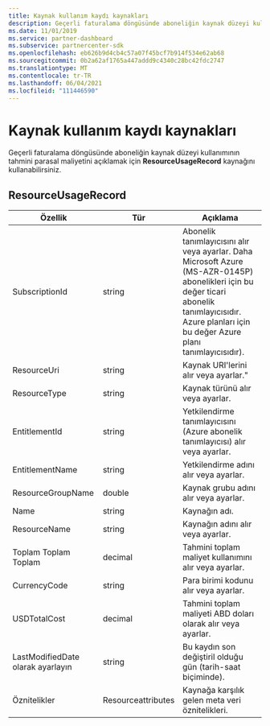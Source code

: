 ```yaml
---
title: Kaynak kullanım kaydı kaynakları
description: Geçerli faturalama döngüsünde aboneliğin kaynak düzeyi kullanımının tahmini parasal maliyetini açıklamak için ResourceUsageRecord kaynağını kullanabilirsiniz.
ms.date: 11/01/2019
ms.service: partner-dashboard
ms.subservice: partnercenter-sdk
ms.openlocfilehash: eb626b9d4cb4c57a07f45bcf7b914f534e62ab68
ms.sourcegitcommit: 0b2a62af1765a447addd9c4340c28bc42fdc2747
ms.translationtype: MT
ms.contentlocale: tr-TR
ms.lasthandoff: 06/04/2021
ms.locfileid: "111446590"
---
```

# <a name="resource-usage-record-resources"></a>Kaynak kullanım kaydı kaynakları

Geçerli faturalama döngüsünde aboneliğin kaynak düzeyi kullanımının tahmini parasal maliyetini açıklamak için **ResourceUsageRecord** kaynağını kullanabilirsiniz.

## <a name="resourceusagerecord"></a>ResourceUsageRecord

| Özellik          | Tür               | Açıklama                                                                                                                                                                                                |
|-------------------|--------------------|------------------------------------------------------------------------------------------------------------------------------------------------------------------------------------------------------------|
| SubscriptionId    | string             | Abonelik tanımlayıcısını alır veya ayarlar. Daha Microsoft Azure (MS-AZR-0145P) abonelikleri için bu değer ticari abonelik tanımlayıcısıdır. Azure planları için bu değer Azure planı tanımlayıcısıdır). |
| ResourceUri       | string             | Kaynak URI'lerini alır veya ayarlar."                                                                                                                                                                            |
| ResourceType      | string             | Kaynak türünü alır veya ayarlar.                                                                                                                                                                            |
| EntitlementId     | string             | Yetkilendirme tanımlayıcısını (Azure abonelik tanımlayıcısı) alır veya ayarlar.                                                                                                                               |
| EntitlementName   | string             | Yetkilendirme adını alır veya ayarlar.                                                                                                                                                                         |
| ResourceGroupName | double             | Kaynak grubu adını alır veya ayarlar.                                                                                                                                                                      |
| Name              | string             | Kaynağın adı.                                                                                                                                                                                  |
| ResourceName      | string             | Kaynağın adını alır veya ayarlar.                                                                                                                                                                     |
| Toplam Toplam Toplam         | decimal            | Tahmini toplam maliyet kullanımını alır veya ayarlar.                                                                                                                                                               |
| CurrencyCode      | string             | Para birimi kodunu alır veya ayarlar.                                                                                                                                                                            |
| USDTotalCost      | decimal            | Tahmini toplam maliyeti ABD doları olarak alır veya ayarlar.                                                                                                                                                              |
| LastModifiedDate olarak ayarlayın  | string             | Bu kaydın son değiştiril olduğu gün (tarih-saat biçiminde).                                                                                                                                          |
| Öznitelikler        | Resourceattributes | Kaynağa karşılık gelen meta veri öznitelikleri.                                                                                                                                                     |
